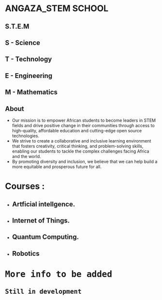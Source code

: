 # ANGAZA_STEM SCHOOL

## S.T.E.M
## S - Science
## T - Technology
## E - Engineering
## M - Mathematics

## About

- Our mission is to empower African students to become leaders in STEM fields and drive positive change in their communities through access to high-quality, affordable education and cutting-edge open source technologies. 
- We strive to create a collaborative and inclusive learning environment that fosters creativity, critical thinking, and problem-solving skills, enabling our students to tackle the complex challenges facing Africa and the world. 
- By promoting diversity and inclusion, we believe that we can help build a more equitable and prosperous future for all.


# Courses :
 - ## Artficial intellgence.
 - ## Internet of Things.
 - ## Quantum Computing.
 - ## Robotics

# <kbd> More info to be  added </kbd>
## <kbd> Still in development </kbd>


